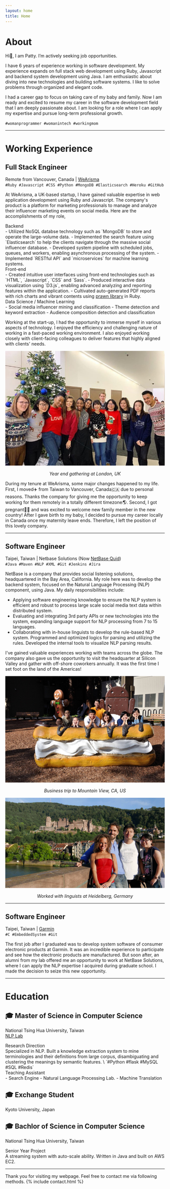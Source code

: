 ```yaml
---
layout: home
title: Home
---
```


# About

Hi👋, I am Patty. I’m actively seeking job opportunities.

I have 6 years of experience working in software development. My experience expands on full stack web development using Ruby, Javascript and backend system development using Java. I am enthusiastic about diving into new technologies and building software systems. I like to solve problems through organized and elegant code.

I had a career gap to focus on taking care of my baby and family. Now I am ready and excited to resume my career in the software development field that I am deeply passionate about. I am looking for a role where I can apply my expertise and pursue long-term professional growth.

`#womanprogrammer #womanintech #workingmom`

***

# Working Experience

## Full Stack Engineer
Remote from Vancouver, Canada | [WeArisma](https://www.wearisma.com/) \
`#Ruby #Javascript #CSS #Python #MongoDB #Elasticsearch #Heroku #GitHub`

At WeArisma, a UK-based startup, I have gained valuable expertise in web application development using Ruby and Javascript. The company's product is a platform for marketing professionals to manage and analyze their influencer marketing events on social media. Here are the accomplishments of my role,


<dt>Backend</dt>
- Utilized NoSQL databse technology such as `MongoDB` to store and operate the large-volume data.
- Implemented the search feature using `Elasticsearch` to help the clients navigate through the massive social influencer database.
- Developed system pipeline with scheduled jobs, queues, and workers, enabling asynchronous processing of the system.
- Implemented `RESTful API` and `microservices` for machine learning systems.

<dt>Front-end</dt>
- Created intuitive user interfaces using front-end technologies such as `HTML`, `Javascript`, `CSS` and `Sass`.
- Produced interactive data visualization using `D3.js`, enabling advanced analyzing and reporting features within the application.
- Cultivated auto-generated PDF reports with rich charts and vibrant contents using <a href="https://github.com/prawnpdf/prawn">prawn library</a> in Ruby.

<dt>Data Science / Machine Learning</dt>
- Social media influencer mining and classification
- Theme detection and keyword extraction
- Audience composition detection and classification

Working at the start-up, I had the opportunity to immerse myself in various aspects of technology. I enjoyed the efficiency and challenging nature of working in a fast-paced working environment. I also enjoyed working closely with client-facing colleagues to deliver features that highly aligned with clients' needs.

![Year end gathering at London, UK](assets/photo_wearisma.jpeg "Wearisma")
<em><center>Year end gathering at London, UK</center></em>

During my tenure at WeArisma, some major changes happened to my life. First, I moved✈️ from Taiwan to Vancouver, Canada🇨🇦 due to personal reasons. Thanks the company for giving me the opportunity to keep working for them remotely in a totally different timezone🌎. Second, I got pregnant🤰🏻 and was excited to welcome new family member in the new country! After I gave birth to my baby, I decided to pursue my career locally in Canada once my maternity leave ends. Therefore, I left the position of this lovely company.

* * *

## Software Engineer
Taipei, Taiwan | Netbase Solutions (Now [NetBase Quid](https://netbasequid.com/)) \
`#Java #Maven #NLP #XML #Git #Jenkins #Jira`

NetBase is a company that provides social listening solutions, headquartered in the Bay Area, California. My role here was to develop the backend system, focused on the Natural Language Processing (NLP) component, using Java. My daily responsibilities include:
- Applying software engineering knowledge to ensure the NLP system is efficient and robust to process large scale social media text data within distributed system.
- Evaluating and integrating 3rd party APIs or new technologies into the system, expanding language support for NLP processing from 7 to 15 languages.
- Collaborating with in-house linguists to develop the rule-based NLP system. Programmed and optimized logics for parsing and utilizing the rules. Developed the internal tools to visualize NLP parsing results.

I've gained valuable experiences working with teams across the globe. The company also gave us the opportunity to visit the headquarter at Silicon Valley and gather with off-shore coworkers annually. It was the first time I set foot on the land of the Americas!

![Visit Google campus at Mountain View, California](assets/photo_nb_us.jpeg "Business trip to Mountain View")
<em><center>Business trip to Mountain View, CA, US</center></em>

![Work with linguists at Heidelberg, Germany](assets/photo_nb_germany.jpeg "Business trip to Heidelberg")
<em><center>Worked with linguists at Heidelberg, Germany</center></em>

* * *

## Software Engineer
Taipei, Taiwan | [Garmin](https://www.garmin.com/) \
`#C #EmbeddedSystem #Git`

The first job after I graduated was to develop system software of consumer electronic products at Garmin. It was an incredible experience to participate and see how the electronic products are manufactured. But soon after, an alumni from my lab offered me an opportunity to work at NetBase Solutions, where I can apply the NLP expertise I acquired during graduate school. I made the decision to seize this new opportunity.

***

# Education

## 🎓 Master of Science in Computer Science
National Tsing Hua University, Taiwan \
[NLP Lab](https://www.nlplab.cc/)

<dt>Research Direction</dt>
Specialized in NLP. Built a knowledge extraction system to mine terminologies and their definitions from large corpus, disambiguating and clustering the meanings by semantic features. \
`#Python #flask #MySQL #SQL #Redis`

<dt>Teaching Assistant</dt>
- Search Engine
- Natural Language Processing Lab.
- Machine Translation

## 🎓 Exchange Student
Kyoto University, Japan

## 🎓 Bachlor of Science in Computer Science
National Tsing Hua University, Taiwan

<dt>Senior Year Project</dt>
A streaming system with auto-scale ability. Written in Java and built on AWS EC2.

***

Thank you for visiting my webpage. Feel free to contact me via following methods.
{% include contact.html %}
